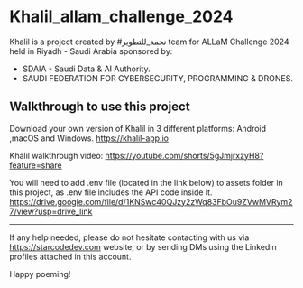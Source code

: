 # Khalil_allam_challenge_2024

Khalil is a project created by #نجمة_للتطوير team for ALLaM Challenge 2024 held in Riyadh - Saudi Arabia sponsored by:
- SDAIA - Saudi Data & AI Authority.
- SAUDI FEDERATION FOR CYBERSECURITY, PROGRAMMING & DRONES.

## Walkthrough to use this project

Download your own version of Khalil in 3 different platforms: Android ,macOS and Windows.
https://khalil-app.io

Khalil walkthrough video:
https://youtube.com/shorts/5gJmjrxzyH8?feature=share

You will need to add .env file (located in the link below) to assets folder in this project,
as .env file includes the API code inside it.
https://drive.google.com/file/d/1KNSwc40QJzy2zWq83FbOu9ZVwMVRym27/view?usp=drive_link

- - - - -

If any help needed, please do not hesitate contacting with us via https://starcodedev.com website,
or by sending DMs using the Linkedin profiles attached in this account.

Happy poeming!
